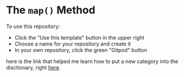 # The `map()` Method

To use this repository:
- Click the "Use this template" button in the upper right
- Choose a name for your repository and create it
- In your own repository, click the green "Gitpod" button


here is the link that helped me learn how to put a new category into the disctionary, right [here](https://stackoverflow.com/questions/36449456/add-property-to-each-object-in-the-array).